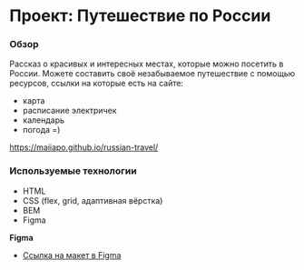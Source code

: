 # Проект: Путешествие по России

### Обзор

Рассказ о красивых и интересных местах, которые можно посетить в России.
Можете составить своё незабываемое путешествие с помощью ресурсов, ссылки на которые есть на сайте:
* карта
* расписание электричек
* календарь
* погода =)

https://maiiapo.github.io/russian-travel/

### Используемые технологии
* HTML
* CSS (flex, grid, адаптивная вёрстка)
* BEM
* Figma


**Figma**
* [Ссылка на макет в Figma](https://www.figma.com/file/5S2WSbEFL6awjVWJ0NWL8Q/Sprint-3_-Russia-_-desktop-mobile?node-id=28503%3A0)
